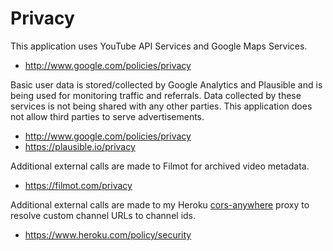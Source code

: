 # Privacy

This application uses YouTube API Services and Google Maps Services.

- http://www.google.com/policies/privacy

Basic user data is stored/collected by Google Analytics and Plausible and is being used for monitoring traffic and referrals.
Data collected by these services is not being shared with any other parties. 
This application does not allow third parties to serve advertisements.

- http://www.google.com/policies/privacy
- https://plausible.io/privacy

Additional external calls are made to Filmot for archived video metadata. 

- https://filmot.com/privacy

Additional external calls are made to my Heroku [cors-anywhere](https://github.com/Rob--W/cors-anywhere) proxy to resolve custom channel URLs to channel ids.

- https://www.heroku.com/policy/security
